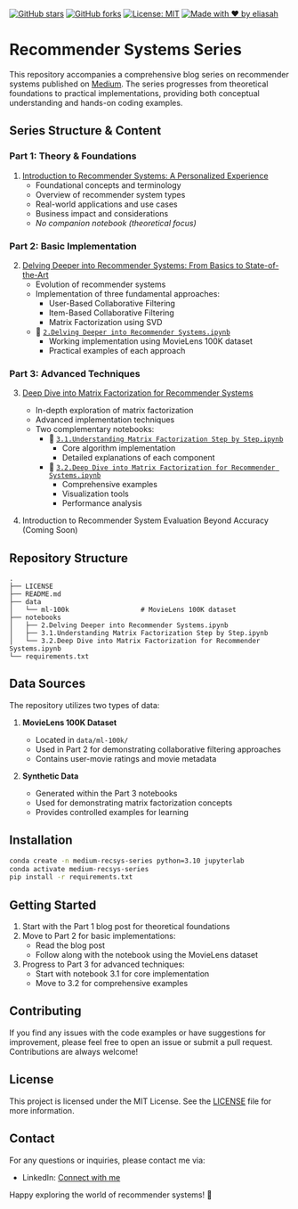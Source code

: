 [![GitHub stars](https://img.shields.io/github/stars/eliasah/medium-recsys-series?style=social)](https://github.com/eliasah/medium-recsys-series/stargazers)
[![GitHub forks](https://img.shields.io/github/forks/eliasah/medium-recsys-series?style=social)](https://github.com/eliasah/medium-recsys-series/network/members)
[![License: MIT](https://img.shields.io/badge/License-MIT-yellow.svg)](https://opensource.org/licenses/MIT)
[![Made with ❤️ by eliasah](https://img.shields.io/badge/Made%20with%20%E2%9D%A4%EF%B8%8F%20by-eliasah-red)](https://github.com/eliasah)

# Recommender Systems Series

This repository accompanies a comprehensive blog series on recommender systems published on [Medium](https://medium.com/@eliasah). The series progresses from theoretical foundations to practical implementations, providing both conceptual understanding and hands-on coding examples.

## Series Structure & Content

### Part 1: Theory & Foundations
1. [Introduction to Recommender Systems: A Personalized Experience](https://medium.com/@eliasah/introduction-to-recommender-systems-a-personalized-experience-839b63a5e98f)
    - Foundational concepts and terminology
    - Overview of recommender system types
    - Real-world applications and use cases
    - Business impact and considerations
    - *No companion notebook (theoretical focus)*

### Part 2: Basic Implementation
2. [Delving Deeper into Recommender Systems: From Basics to State-of-the-Art](https://medium.com/@eliasah/delving-deeper-into-recommender-systems-from-basics-to-state-of-the-art-d92ee8e277f2)
    - Evolution of recommender systems
    - Implementation of three fundamental approaches:
        - User-Based Collaborative Filtering
        - Item-Based Collaborative Filtering
        - Matrix Factorization using SVD
    - 📓 [`2.Delving Deeper into Recommender Systems.ipynb`](notebooks/2.Delving%20Deeper%20into%20Recommender%20Systems.ipynb)
        - Working implementation using MovieLens 100K dataset
        - Practical examples of each approach

### Part 3: Advanced Techniques
3. [Deep Dive into Matrix Factorization for Recommender Systems](https://medium.com/@eliasah/deep-dive-into-matrix-factorization-for-recommender-systems-from-basics-to-implementation-79e4f1ea1660)
    - In-depth exploration of matrix factorization
    - Advanced implementation techniques
    - Two complementary notebooks:
        - 📓 [`3.1.Understanding Matrix Factorization Step by Step.ipynb`](notebooks/3.1.Understanding%20Matrix%20Factorization%20Step%20by%20Step.ipynb)
            - Core algorithm implementation
            - Detailed explanations of each component
        - 📓 [`3.2.Deep Dive into Matrix Factorization for Recommender Systems.ipynb`](notebooks/3.2.Deep%20Dive%20into%20Matrix%20Factorization%20for%20Recommender%20Systems.ipynb)
            - Comprehensive examples
            - Visualization tools
            - Performance analysis

4. Introduction to Recommender System Evaluation Beyond Accuracy (Coming Soon)

## Repository Structure

```
.
├── LICENSE
├── README.md
├── data
│   └── ml-100k                  # MovieLens 100K dataset
├── notebooks
│   ├── 2.Delving Deeper into Recommender Systems.ipynb
│   ├── 3.1.Understanding Matrix Factorization Step by Step.ipynb
│   └── 3.2.Deep Dive into Matrix Factorization for Recommender Systems.ipynb
└── requirements.txt
```

## Data Sources

The repository utilizes two types of data:

1. **MovieLens 100K Dataset**
    - Located in `data/ml-100k/`
    - Used in Part 2 for demonstrating collaborative filtering approaches
    - Contains user-movie ratings and movie metadata

2. **Synthetic Data**
    - Generated within the Part 3 notebooks
    - Used for demonstrating matrix factorization concepts
    - Provides controlled examples for learning

## Installation

```bash
conda create -n medium-recsys-series python=3.10 jupyterlab
conda activate medium-recsys-series
pip install -r requirements.txt
```

## Getting Started

1. Start with the Part 1 blog post for theoretical foundations
2. Move to Part 2 for basic implementations:
    - Read the blog post
    - Follow along with the notebook using the MovieLens dataset
3. Progress to Part 3 for advanced techniques:
    - Start with notebook 3.1 for core implementation
    - Move to 3.2 for comprehensive examples

## Contributing

If you find any issues with the code examples or have suggestions for improvement, please feel free to open an issue or submit a pull request. Contributions are always welcome!

## License

This project is licensed under the MIT License. See the [LICENSE](LICENSE) file for more information.

## Contact

For any questions or inquiries, please contact me via:
- LinkedIn: [Connect with me](https://www.linkedin.com/in/eliasah)

Happy exploring the world of recommender systems! 🚀